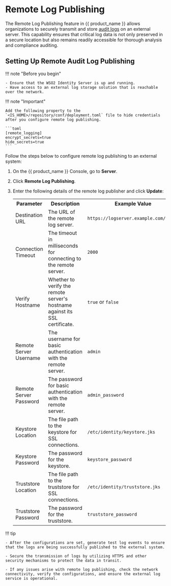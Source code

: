 # Remote Log Publishing

The Remote Log Publishing feature in {{ product_name }} allows organizations to securely transmit and store [audit logs]({{base_path}}/deploy/monitor/monitor-logs/) on an external server. This capability ensures that critical log data is not only preserved in a secure location but also remains readily accessible for thorough analysis and compliance auditing.

## Setting Up Remote Audit Log Publishing

!!! note "Before you begin"

    - Ensure that the WSO2 Identity Server is up and running.
    - Have access to an external log storage solution that is reachable over the network.

!!! note "Important"

    Add the following property to the `<IS_HOME>/repository/conf/deployment.toml` file to hide credentials after you configure remote log publishing.

    ```toml
    [remote_logging]
    encrypt_secrets=true
    hide_secrets=true
    ```

Follow the steps below to configure remote log publishing to an external system:

1. On the {{ product_name }} Console, go to **Server**.
2. Click **Remote Log Publishing**.
3. Enter the following details of the remote log publisher and click **Update**:

    <table>
        <tr>
            <th>Parameter</th>
            <th>Description</th>
            <th>Example Value</th>
        </tr>
        <tr>
            <td>Destination URL</td>
            <td>The URL of the remote log server.</td>
            <td><code>https://logserver.example.com/store</code></td>
        </tr>
        <tr>
            <td>Connection Timeout</td>
            <td>The timeout in milliseconds for connecting to the remote server.</td>
            <td><code>2000</code></td>
        </tr>
        <tr>
            <td>Verify Hostname</td>
            <td>Whether to verify the remote server's hostname against its SSL certificate.</td>
            <td><code>true</code> or <code>false</code></td>
        </tr>
        <tr>
            <td>Remote Server Username</td>
            <td>The username for basic authentication with the remote server.</td>
            <td><code>admin</code></td>
        </tr>
        <tr>
            <td>Remote Server Password</td>
            <td>The password for basic authentication with the remote server.</td>
            <td><code>admin_password</code></td>
        </tr>
        <tr>
            <td>Keystore Location</td>
            <td>The file path to the keystore for SSL connections.</td>
            <td><code>/etc/identity/keystore.jks</code></td>
        </tr>
        <tr>
            <td>Keystore Password</td>
            <td>The password for the keystore.</td>
            <td><code>keystore_password</code></td>
        </tr>
        <tr>
            <td>Truststore Location</td>
            <td>The file path to the truststore for SSL connections.</td>
            <td><code>/etc/identity/truststore.jks</code></td>
        </tr>
        <tr>
            <td>Truststore Password</td>
            <td>The password for the truststore.</td>
            <td><code>truststore_password</code></td>
        </tr>
    </table>  

!!! tip

    - After the configurations are set, generate test log events to ensure that the logs are being successfully published to the external system.

    - Secure the transmission of logs by utilizing HTTPS and other security mechanisms to protect the data in transit.

    - If any issues arise with remote log publishing, check the network connectivity, verify the configurations, and ensure the external log service is operational.
